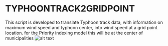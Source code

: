 # TYPHOONTRACK2GRIDPOINT
This script is developed to translate Typhoon track data, with information on maximum wind speed and typhoon center, into wind speed at a grid point location. for the Priority indexing model this will be at the center of municipalities 
![alt text](https://github.com/rodekruis/TYPHOONTRACK2GRIDPOINT/hyan.png)

